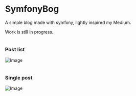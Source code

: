 # SymfonyBog
A simple blog made with symfony, lightly inspired my Medium.

Work is still in progress.


#
### Post list
![Image](https://i.imgur.com/MYoBd6K.png)


#
### Single post
![Image](https://i.imgur.com/d5yHskI.png)
